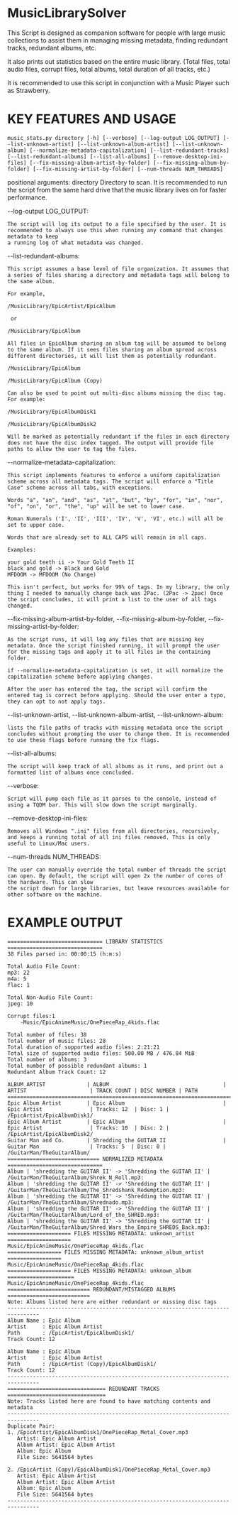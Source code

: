 # MusicLibrarySolver

This Script is designed as companion software for people with large music collections to assist them in managing missing metadata, finding redundant tracks, redundant albums, etc. 

It also prints out statistics based on the entire music library. (Total files, total audio files, corrupt files, total albums, total duration of all tracks, etc.)

It is recommended to use this script in conjunction with a Music Player such as Strawberry.

# KEY FEATURES AND USAGE

    music_stats.py directory [-h] [--verbose] [--log-output LOG_OUTPUT] [--list-unknown-artist] [--list-unknown-album-artist] [--list-unknown-album] [--normalize-metadata-capitalization] [--list-redundant-tracks] [--list-redundant-albums] [--list-all-albums] [--remove-desktop-ini-files] [--fix-missing-album-artist-by-folder] [--fix-missing-album-by-folder] [--fix-missing-artist-by-folder] [--num-threads NUM_THREADS]
                      
positional arguments:
    directory
        Directory to scan. It is recommended to run the script from the same hard drive that the music library lives on for faster performance.

--log-output LOG_OUTPUT:

    The script will log its output to a file specified by the user. It is recommended to always use this when running any command that changes metadata to keep
    a running log of what metadata was changed.

--list-redundant-albums:

    This script assumes a base level of file organization. It assumes that a series of files sharing a directory and metadata tags will belong to the same album.

    For example,

    /MusicLibrary/EpicArtist/EpicAlbum

     or

    /MusicLibrary/EpicAlbum

    All files in EpicAlbum sharing an album tag will be assumed to belong to the same album. If it sees files sharing an album spread across different directories, it will list them as potentially redundant.

    /MusicLibrary/EpicAlbum

    /MusicLibrary/EpicAlbum (Copy)

    Can also be used to point out multi-disc albums missing the disc tag. For example:

    /MusicLibrary/EpicAlbumDisk1

    /MusicLibrary/EpicAlbumDisk2

    Will be marked as potentially redundant if the files in each directory does not have the disc index tagged. The output will provide file paths to allow the user to tag the files.

--normalize-metadata-capitalization:

    This script implements features to enforce a uniform capitalization scheme across all metadata tags. The script will enforce a "Title Case" scheme across all tabs, with exceptions.

    Words "a", "an", "and", "as", "at", "but", "by", "for", "in", "nor", "of", "on", "or", "the", "up" will be set to lower case.

    Roman Numerals ('I', 'II', 'III', 'IV', 'V', 'VI', etc.) will all be set to upper case.

    Words that are already set to ALL CAPS will remain in all caps.

    Examples:
    
    your gold teeth ii -> Your Gold Teeth II
    black and gold -> Black and Gold
    MFDOOM -> MFDOOM (No Change)

    This isn't perfect, but works for 99% of tags. In my library, the only thing I needed to manually change back was 2Pac. (2Pac -> 2pac) Once the script concludes, it will print a list to the user of all tags changed.

--fix-missing-album-artist-by-folder, --fix-missing-album-by-folder, --fix-missing-artist-by-folder:

    As the script runs, it will log any files that are missing key metadata. Once the script finished running, it will prompt the user for the missing tags and apply it to all files in the containing folder.

    if --normalize-metadata-capitalization is set, it will normalize the capitalization scheme before applying changes.

    After the user has entered the tag, the script will confirm the entered tag is correct before applying. Should the user enter a typo, they can opt to not apply tags.

--list-unknown-artist, --list-unknown-album-artist, --list-unknown-album:

    lists the file paths of tracks with missing metadata once the script concludes without prompting the user to change them. It is recommended to use these flags before running the fix flags.

--list-all-albums:

    The script will keep track of all albums as it runs, and print out a formatted list of albums once concluded.

--verbose:

    Script will pump each file as it parses to the console, instead of using a TQDM bar. This will slow down the script marginally.

--remove-desktop-ini-files:

    Removes all Windows ".ini" files from all directories, recursively, and keeps a running total of all ini files removed. This is only useful to Linux/Mac users.

--num-threads NUM_THREADS:

    The user can manually override the total number of threads the script can open. By default, the script will open 2x the number of cores of the hardware. This can slow 
    the script down for large libraries, but leave resources available for other software on the machine.
                        
# EXAMPLE OUTPUT

    ============================== LIBRARY STATISTICS ==============================
    38 Files parsed in: 00:00:15 (h:m:s)
    
    Total Audio File Count:
    mp3: 22
    m4a: 5
    flac: 1
    
    Total Non-Audio File Count:
    jpeg: 10
    
    Corrupt files:1
        -Music/EpicAnimeMusic/OnePieceRap_4kids.flac
    
    Total number of files: 38
    Total number of music files: 28
    Total duration of supported audio files: 2:21:21
    Total size of supported audio files: 500.00 MB / 476.84 MiB
    Total number of albums: 3
    Total number of possible redundant albums: 1
    Redundant Album Track Count: 12
    
    ALBUM ARTIST             | ALBUM                                    | ARTIST                    | TRACK COUNT | DISC NUMBER | PATH
    ======================================================================================================================================================================================================================
    Epic Album Artist        | Epic Album                               | Epic Artist               | Tracks: 12  | Disc: 1 | /EpicArtist/EpicAlbumDisk1/
    Epic Album Artist        | Epic Album                               | Epic Artist               | Tracks: 10  | Disc: 2 | /EpicArtist/EpicAlbumDisk2/
    Guitar Man and Co.       | Shredding the GUITAR II                  | Guitar Man                | Tracks: 5  | Disc: 0 | /GuitarMan/TheGuitarAlbum/
    ============================= NORMALIZED METADATA ==============================
    Album | 'shredding the GUITAR II' -> 'Shredding the GUITAR II' | /GuitarMan/TheGuitarAlbum/Shrek_N_Roll.mp3:
    Album | 'shredding the GUITAR II' -> 'Shredding the GUITAR II' | /GuitarMan/TheGuitarAlbum/The_Shredshank_Redemption.mp3:
    Album | 'shredding the GUITAR II' -> 'Shredding the GUITAR II' | /GuitarMan/TheGuitarAlbum/Shrednado.mp3:
    Album | 'shredding the GUITAR II' -> 'Shredding the GUITAR II' | /GuitarMan/TheGuitarAlbum/Lord_of_the_SHRED.mp3:
    Album | 'shredding the GUITAR II' -> 'Shredding the GUITAR II' | /GuitarMan/TheGuitarAlbum/Shred_Wars_the_Empire_SHREDS_Back.mp3:
    ==================== FILES MISSING METADATA: unknown_artist ====================
    Music/EpicAnimeMusic/OnePieceRap_4kids.flac
    ================= FILES MISSING METADATA: unknown_album_artist =================
    Music/EpicAnimeMusic/OnePieceRap_4kids.flac
    ==================== FILES MISSING METADATA: unknown_album =====================
    Music/EpicAnimeMusic/OnePieceRap_4kids.flac
    ========================== REDUNDANT/MISTAGGED ALBUMS ==========================
    Note: Albums listed here are either redundant or missing disc tags
    --------------------------------------------------------------------------------
    Album Name : Epic Album
    Artist     : Epic Album Artist
    Path       : /EpicArtist/EpicAlbumDisk1/
    Track Count: 12
    
    Album Name : Epic Album
    Artist     : Epic Album Artist
    Path       : /EpicArtist (Copy)/EpicAlbumDisk1/
    Track Count: 12
    --------------------------------------------------------------------------------
    =============================== REDUNDANT TRACKS ===============================
    Note: Tracks listed here are found to have matching contents and metadata
    --------------------------------------------------------------------------------
    Duplicate Pair:
    1. /EpicArtist/EpicAlbumDisk1/OnePieceRap_Metal_Cover.mp3
       Artist: Epic Album Artist
       Album Artist: Epic Album Artist
       Album: Epic Album
       File Size: 5641564 bytes
    
    2. /EpicArtist (Copy)/EpicAlbumDisk1/OnePieceRap_Metal_Cover.mp3
       Artist: Epic Album Artist
       Album Artist: Epic Album Artist
       Album: Epic Album
       File Size: 5641564 bytes
    --------------------------------------------------------------------------------
